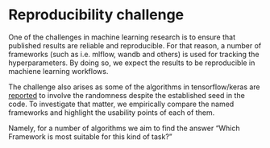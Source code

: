 # Reproducibility challenge


One of the challenges in machine learning research is to ensure that published results are reliable and reproducible. For that reason, a number of frameworks (such as i.e. mlflow, wandb and others) is used for tracking the hyperparameters. By doing so, we expect the results to be reproducible in machiene learning workflows. 

The challenge also arises as some of the algorithms in tensorflow/keras are [reported](https://stackoverflow.com/questions/50659482/why-cant-i-get-reproducible-results-in-keras-even-though-i-set-the-random-seeds) to involve the randomness despite the established seed in the code. To investigate that matter, we empirically compare the named frameworks and highlight the usability points of each of them. 

Namely, for a number of algorithms we aim to find the answer “Which Framework is most suitable for this kind of task?” 

